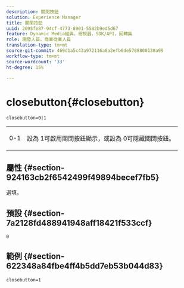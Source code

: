 ```yaml
---
description: 關閉按鈕
solution: Experience Manager
title: 關閉按鈕
uuid: 2095fe87-94cf-4773-8901-5582b9ed5d67
feature: Dynamic Media經典，檢視器，SDK/API，回轉集
role: 開發人員，商業從業人員
translation-type: tm+mt
source-git-commit: 469d1a5c43a972116a8a2efb0de5708800130a99
workflow-type: tm+mt
source-wordcount: '33'
ht-degree: 15%

---
```



# closebutton{#closebutton}

`closebutton=0|1`

<table id="table_9B98C97485DD4DEB8A6ECBCE8DF6B886"> 
 <tbody> 
  <tr> 
   <td colname="col1"> <p> <span class="codeph"> 0-1  </span> </p> </td> 
   <td colname="col2"> <p> 設為<span class="codeph"> 1</span>可啟用關閉按鈕顯示，或設為<span class="codeph"> 0</span>可隱藏關閉按鈕。 </p> </td> 
  </tr> 
 </tbody> 
</table>

## 屬性 {#section-924163cb2f6542499f49894becef7fb5}

選填。

## 預設 {#section-7a2128fd488941948aff18421f533ccf}

`0`

## 範例 {#section-622348a84fbe4ff4b5dd7eb53b044d83}

`closebutton=1`
